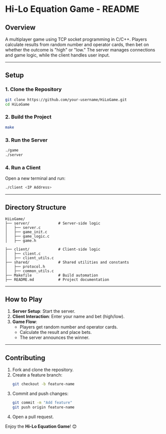 # Hi-Lo Equation Game - README

## **Overview**
A multiplayer game using TCP socket programming in C/C++. Players calculate results from random number and operator cards, then bet on whether the outcome is "high" or "low." The server manages connections and game logic, while the client handles user input.

---

## **Setup**

### **1. Clone the Repository**
```bash
git clone https://github.com/your-username/HiLoGame.git
cd HiLoGame
```

### **2. Build the Project**
```bash
make
```

### **3. Run the Server**
```bash
./game
./server
```

### **4. Run a Client**
Open a new terminal and run:
```bash
./client <IP Address>
```

---

## **Directory Structure**
```
HiLoGame/
├── server/             # Server-side logic
│   ├── server.c
│   ├── game_init.c
│   ├── game_logic.c
│   ├── game.h

├── client/             # Client-side logic
│   ├── client.c
│   ├── client_utils.c
├── shared/             # Shared utilities and constants
│   ├── protocol.h
│   ├── common_utils.c
├── Makefile            # Build automation
├── README.md           # Project documentation
```

---

## **How to Play**
1. **Server Setup**: Start the server.
2. **Client Interaction**: Enter your name and bet (high/low).
3. **Game Flow**:
   - Players get random number and operator cards.
   - Calculate the result and place bets.
   - The server announces the winner.

---

## **Contributing**
1. Fork and clone the repository.
2. Create a feature branch:
   ```bash
   git checkout -b feature-name
   ```
3. Commit and push changes:
   ```bash
   git commit -m "Add feature"
   git push origin feature-name
   ```
4. Open a pull request.


Enjoy the **Hi-Lo Equation Game**! 😊
